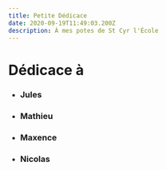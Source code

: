 ```yaml
---
title: Petite Dédicace
date: 2020-09-19T11:49:03.200Z
description: À mes potes de St Cyr l'École
---
```

# **Dédicace à** 

* ### Jules
* ### Mathieu
* ### Maxence
* ### Nicolas